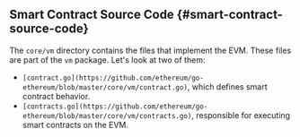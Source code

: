 ## Smart Contract Source Code {#smart-contract-source-code}

The `core/vm` directory contains the files that implement the EVM. These files are part of the `vm` package. Let&#039;s look at two of them:

*   `[contract.go](https://github.com/ethereum/go-ethereum/blob/master/core/vm/contract.go)`, which defines smart contract behavior.
*   `[contracts.go](https://github.com/ethereum/go-ethereum/blob/master/core/vm/contracts.go)`, responsible for executing smart contracts on the EVM.
